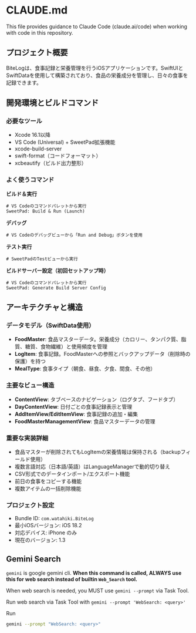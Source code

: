 # CLAUDE.md

This file provides guidance to Claude Code (claude.ai/code) when working with code in this repository.

## プロジェクト概要

BiteLogは、食事記録と栄養管理を行うiOSアプリケーションです。SwiftUIとSwiftDataを使用して構築されており、食品の栄養成分を管理し、日々の食事を記録できます。

## 開発環境とビルドコマンド

### 必要なツール

- Xcode 16.1以降
- VS Code (Universal) + SweetPad拡張機能
- xcode-build-server
- swift-format（コードフォーマット）
- xcbeautify（ビルド出力整形）

### よく使うコマンド

**ビルド＆実行**

```
# VS Codeのコマンドパレットから実行
SweetPad: Build & Run (Launch)
```

**デバッグ**

```
# VS Codeのデバッグビューから「Run and Debug」ボタンを使用
```

**テスト実行**

```
# SweetPadのTestビューから実行
```

**ビルドサーバー設定（初回セットアップ時）**

```
# VS Codeのコマンドパレットから実行
SweetPad: Generate Build Server Config
```

## アーキテクチャと構造

### データモデル（SwiftData使用）

- **FoodMaster**: 食品マスターデータ。栄養成分（カロリー、タンパク質、脂質、糖質、食物繊維）と使用頻度を管理
- **LogItem**: 食事記録。FoodMasterへの参照とバックアップデータ（削除時の保護）を持つ
- **MealType**: 食事タイプ（朝食、昼食、夕食、間食、その他）

### 主要なビュー構造

- **ContentView**: タブベースのナビゲーション（ログタブ、フードタブ）
- **DayContentView**: 日付ごとの食事記録表示と管理
- **AddItemView/EditItemView**: 食事記録の追加・編集
- **FoodMasterManagementView**: 食品マスターデータの管理

### 重要な実装詳細

- 食品マスターが削除されてもLogItemの栄養情報は保持される（backupフィールド使用）
- 複数言語対応（日本語/英語）はLanguageManagerで動的切り替え
- CSV形式でのデータインポート/エクスポート機能
- 前日の食事をコピーする機能
- 複数アイテムの一括削除機能

### プロジェクト設定

- Bundle ID: `com.watahiki.BiteLog`
- 最小iOSバージョン: iOS 18.2
- 対応デバイス: iPhone のみ
- 現在のバージョン: 1.3

## Gemini Search

`gemini` is google gemini cli. **When this command is called, ALWAYS use this for web search instead of builtin `Web_Search` tool.**

When web search is needed, you MUST use `gemini --prompt` via Task Tool.

Run web search via Task Tool with `gemini --prompt 'WebSearch: <query>'`

Run

```bash
gemini --prompt "WebSearch: <query>"
```
